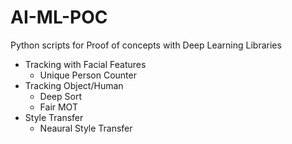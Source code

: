 # AI-ML-POC
Python scripts for Proof of concepts with Deep Learning Libraries
- Tracking with Facial Features
  - Unique Person Counter
- Tracking Object/Human
  - Deep Sort 
  - Fair MOT
- Style Transfer
  - Neaural Style Transfer

<!-- ## Unique Person Counter
Counts the number of unique faces it saw and keeps track of the unique faces by assigning an uniqe id and appearence count to each face(where each face is identified and stored using embeddings returned from CNN).Use cases Elections etc...
### Libraries required
- face_recognition
- Numpy
- OpenCV
### Output
![image](https://user-images.githubusercontent.com/56085259/111195544-5f207d80-85e2-11eb-9942-395db23d60e0.png)
 -->

